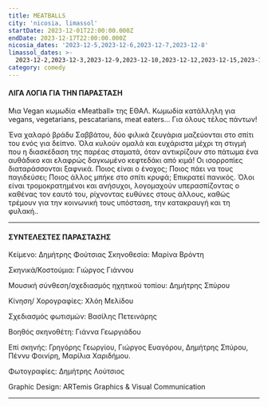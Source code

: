 ```yaml
---
title: MEATBALLS
city: 'nicosia, limassol'
startDate: 2023-12-01T22:00:00.000Z
endDate: 2023-12-17T22:00:00.000Z
nicosia_dates: '2023-12-5,2023-12-6,2023-12-7,2023-12-8'
limassol_dates: >-
  2023-12-2,2023-12-3,2023-12-9,2023-12-10,2023-12-12,2023-12-15,2023-12-16,2023-12-17
category: comedy
---
```


#### ΛΙΓΑ ΛΟΓΙΑ ΓΙΑ ΤΗΝ ΠΑΡΑΣΤΑΣΗ

Μια Vegan κωμωδία «Meatball» της ΕΘΑΛ. Κωμωδία κατάλληλη για vegans, vegetarians, pescatarians, meat eaters... Για όλους τέλος πάντων!

Ένα χαλαρό βράδυ Σαββάτου, δύο φιλικά ζευγάρια μαζεύονται στο σπίτι του ενός για δείπνο. Όλα κυλούν ομαλά και ευχάριστα μέχρι τη στιγμή που η διασκέδαση της παρέας σταματά, όταν αντικρίζουν στο πάτωμα ένα αυθάδικο και ελαφρώς δαγκωμένο κεφτεδάκι από κιμά! Οι ισορροπίες διαταράσσονται ξαφνικά. Ποιος είναι ο ένοχος; Ποιος πάει να τους παγιδεύσει; Ποιος άλλος μπήκε στο σπίτι κρυφά; Επικρατεί πανικός. Όλοι είναι τρομοκρατημένοι και ανήσυχοι, λογομαχούν υπερασπίζοντας ο καθένας τον εαυτό του, ρίχνοντας ευθύνες στους άλλους, καθώς τρέμουν για την κοινωνική τους υπόσταση, την κατακραυγή και τη φυλακή..

***

#### ΣΥΝΤΕΛΕΣΤΕΣ ΠΑΡΑΣΤΑΣΗΣ

Κείμενο: Δημήτρης Φούτσιας
Σκηνοθεσία: Μαρίνα Βρόντη

Σκηνικά/Κοστούμια: Γιώργος Γιάννου

Μουσική σύνθεση/σχεδιασμός ηχητικού τοπίου: Δημήτρης Σπύρου

Κίνηση/ Χορογραφίες: Χλόη Μελίδου

Σχεδιασμός φωτισμών: Βασίλης Πετεινάρης

Βοηθός σκηνοθέτη: Γιάννα Γεωργιάδου

Επί σκηνής: Γρηγόρης Γεωργίου, Γιώργος Ευαγόρου, Δημήτρης Σπύρου, Πέννυ Φοινίρη, Μαρίλια Χαριδήμου.

Φωτογραφίες: Δημήτρης Λούτσιος

Graphic Design: ARTemis Graphics & Visual Communication

***
